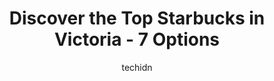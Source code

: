 ---
layout: ampstory
image: https://i0.wp.com/www.auto.or.id/wp-content/uploads/2023/06/starbucks-0-victoria-1686323993.jpeg?resize=640,853
author: techidn
featured: false
description: Victoria, British Columbia, Canada is a haven for Starbucks enthusiasts, boasting an impressive array of 7 top-notch establishments. Whether youre a seasoned connoisseur or simply curious t
title: Discover the Top Starbucks in Victoria - 7 Options
cover:
   title: Discover the Top Starbucks in Victoria - 7 Options
   subtitle: AUTO.OR.ID
   background: https://www.auto.or.id/wp-content/uploads/2023/06/starbucks-0-victoria-1686323993.jpeg

pages: 
 - layout: thirds
   top: <h1>#1 Starbucks</h1>
   bottom: "<p>I walked to this Starbucks from Red Lion Inn (8 mins) to find out it was temporarily Drive Thru only service due to short staff. Pandemic is still affecting busines</p>"
   background: https://www.auto.or.id/wp-content/uploads/2023/06/starbucks-1-victoria-1686323995.jpeg
   backgroundblur: true
 - layout: thirds
   top: <h1>#2 Starbucks</h1>
   bottom: "<p>3551 Uptown Blvd, Victoria, BC V8Z 0B9, Canada</p>"
   background: https://www.auto.or.id/wp-content/uploads/2023/06/starbucks-2-victoria-1686323997.jpeg
   cta:
      link: https://www.auto.or.id/discover-the-top-starbucks-in-victoria-7-options/
      text: Discover the Top Starbucks in Victoria - 7 Options
 - layout: thirds
   top: <h1>#3 Starbucks</h1>
   bottom: "<p>1644 Hillside Ave, Victoria, BC V8T 2C5, Canada</p>"
   background: https://images.unsplash.com/photo-1603745716263-84cfdb9f366d?ixlib=rb-4.0.3&ixid=MnwxMjA3fDB8MHxwaG90by1wYWdlfHx8fGVufDB8fHx8&auto=format&fit=crop&w=640&h=853&q=80
   cta:
      link: https://www.auto.or.id/discover-the-top-starbucks-in-victoria-7-options/
      text: Discover the Top Starbucks in Victoria - 7 Options
 - layout: thirds
   top: <h1>#4 Starbucks</h1>
   bottom: "<p>Tillicum Centre, 3170 Tillicum Rd, Victoria, BC V9A 7C5, Canada</p>"
   background: https://images.unsplash.com/photo-1579124687068-35cd8a9eeba9?ixlib=rb-4.0.3&ixid=MnwxMjA3fDB8MHxwaG90by1wYWdlfHx8fGVufDB8fHx8&auto=format&fit=crop&w=640&h=853&q=80
   cta:
      link: https://www.auto.or.id/discover-the-top-starbucks-in-victoria-7-options/
      text: Discover the Top Starbucks in Victoria - 7 Options
 - layout: thirds
   top: <h1>#5 Starbucks</h1>
   bottom: "<p>1959 Fort St, Victoria, BC V8R 1K4, Canada</p>"
   background: https://images.unsplash.com/photo-1653047257661-fbf6d8f1129c?ixlib=rb-4.0.3&ixid=MnwxMjA3fDB8MHxwaG90by1wYWdlfHx8fGVufDB8fHx8&auto=format&fit=crop&w=640&h=853&q=80
   cta:
      link: https://www.auto.or.id/discover-the-top-starbucks-in-victoria-7-options/
      text: Discover the Top Starbucks in Victoria - 7 Options
 - layout: thirds
   top: <h1>#6 Starbucks</h1>
   bottom: "<p>320 Cook St, Victoria, BC V8V 3X6, Canada</p>"
   background: https://images.unsplash.com/photo-1639927665333-f658d65ef32a?ixlib=rb-4.0.3&ixid=MnwxMjA3fDB8MHxwaG90by1wYWdlfHx8fGVufDB8fHx8&auto=format&fit=crop&w=640&h=853&q=80
   cta:
      link: https://www.auto.or.id/discover-the-top-starbucks-in-victoria-7-options/
      text: Discover the Top Starbucks in Victoria - 7 Options
 - layout: thirds
   top: <h1>#7 Starbucks</h1>
   bottom: "<p>Food Court, 3147 Douglas St, Victoria, BC V8Z 6E3, Canada</p>"
   background: https://images.unsplash.com/photo-1510883056135-32472f0e11b8?ixlib=rb-4.0.3&ixid=MnwxMjA3fDB8MHxwaG90by1wYWdlfHx8fGVufDB8fHx8&auto=format&fit=crop&w=640&h=853&q=80
   cta:
      link: https://www.auto.or.id/discover-the-top-starbucks-in-victoria-7-options/
      text: Discover the Top Starbucks in Victoria - 7 Options
 - layout: thirds
   middle: Continue reading...
   background: https://images.unsplash.com/photo-1539788816080-8bdd722d8c22?ixlib=rb-4.0.3&ixid=MnwxMjA3fDB8MHxwaG90by1wYWdlfHx8fGVufDB8fHx8&auto=format&fit=crop&w=640&h=853&q=80
   cta:
      link: https://www.auto.or.id/discover-the-top-starbucks-in-victoria-7-options/
      text: Discover the Top Starbucks in Victoria - 7 Options

---